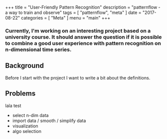 +++
title = "User-Friendly Pattern Recognition"
description = "patternflow - a way to train and observe"
tags = [
    "patternflow",
    "meta"
]
date = "2017-08-22"
categories = [
    "Meta"
]
menu = "main"
+++

### Currently, I'm working on an interesting project based on a university course. It should answer the question if it is possible to combine a good user experience with pattern recognition on n-dimensional time series.


## Background

Before I start with the project I want to write a bit about the definitions.

## Problems

lala test

- select n-dim data
- import data / smooth / simplify data
- visualization
- algo selection

